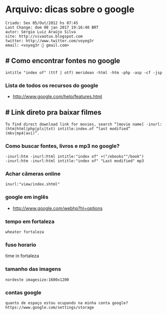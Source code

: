 # Arquivo: dicas sobre o google

    Criado: Sex 05/Out/2012 hs 07:45
    Last Change: dom 08 jan 2017 19:16:40 BRT
    autor: Sérgio Luiz Araújo Silva
    site: http://vivaotux.blogspot.com
    twitter: http://www.twitter.com/voyeg3r
    email: <voyeg3r  gmail.com>

## # Como encontrar fontes no google

	intitle "index of" (ttf | otf) meridean -html -htm -php -asp -cf -jsp

### Lista de todos os recursos do google
* http://www.google.com/help/features.html

## # Link direto pra baixar filmes

    To find direct download link for movies, search “[movie name] -inurl:(htm|html|php|pls|txt) intitle:index.of “last modified” (mkv|mp4|avi)”.

### Como buscar fontes, livros e mp3 no google?

    -inurl:htm -inurl:html intitle:"index of" +("/ebooks""/book")
    -inurl:htm -inurl:html intitle:"index of" "Last modified" mp3

### Achar câmeras online

    inurl:"view/index.shtml"

### google em inglês
* http://www.google.com/webhp?hl=options

### tempo em fortaleza

	wheater fortaleza

### fuso horario

   time in fortaleza

###  tamanho das imagens

    nordeste imagesize:1600x1200

### contas google

    quanto de espaço estou ocupando na minha conta google?
    https://www.google.com/settings/storage
